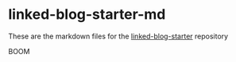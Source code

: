 # linked-blog-starter-md
These are the markdown files for the [linked-blog-starter](https://github.com/matthewwong525/linked-blog-starter) repository

BOOM